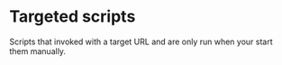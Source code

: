 Targeted scripts
================

Scripts that invoked with a target URL and are only run when your start them manually. 